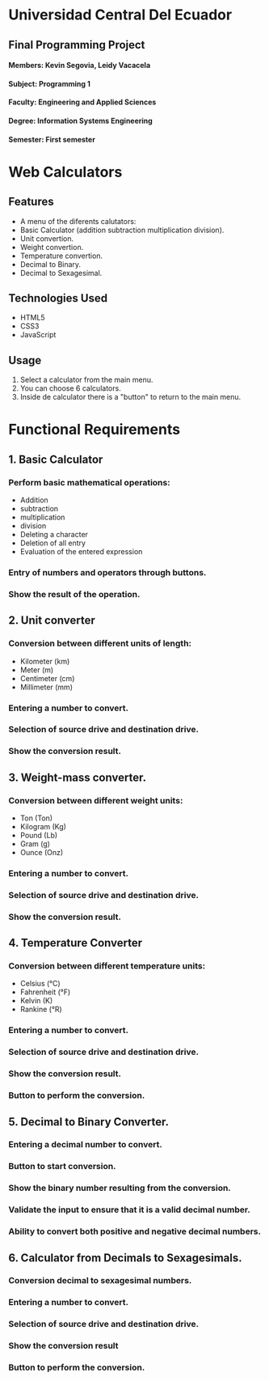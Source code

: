 # Universidad Central Del Ecuador
## Final Programming Project
#### Members: Kevin Segovia, Leidy Vacacela
#### Subject: Programming 1
#### Faculty: Engineering and Applied Sciences
#### Degree: Information Systems Engineering
#### Semester: First semester

# Web Calculators

## Features
  - A menu of the diferents calutators:
  - Basic Calculator (addition subtraction multiplication division).
  - Unit convertion.
  - Weight convertion.
  - Temperature convertion.
  - Decimal to Binary.
  - Decimal to Sexagesimal.
    
## Technologies Used
- HTML5
- CSS3
- JavaScript

## Usage
1. Select a calculator from the main menu.
2. You can choose 6 calculators.
3. Inside de calculator there is a "button" to return to the main menu.

# Functional Requirements
## 1. Basic Calculator
   
### Perform basic mathematical operations:
- Addition
- subtraction 
- multiplication 
- division
- Deleting a character
- Deletion of all entry
- Evaluation of the entered expression

### Entry of numbers and operators through buttons.
### Show the result of the operation.
## 2. Unit converter

   ### Conversion between different units of length:
   - Kilometer (km)
   - Meter (m)
   - Centimeter (cm)
   - Millimeter (mm)
  
  ### Entering a number to convert.
  ### Selection of source drive and destination drive.
  ### Show the conversion result.

  ## 3. Weight-mass converter.

  ### Conversion between different weight units:
  - Ton (Ton)
  - Kilogram (Kg)
  - Pound (Lb)
  - Gram (g)
  - Ounce (Onz)

  ### Entering a number to convert.
  ### Selection of source drive and destination drive.
  ### Show the conversion result.
## 4. Temperature Converter
  ### Conversion between different temperature units:
  - Celsius (°C)
  - Fahrenheit (°F)
  - Kelvin (K)
  - Rankine (°R)

  ### Entering a number to convert.
  ### Selection of source drive and destination drive.
  ### Show the conversion result.
  ### Button to perform the conversion.
## 5. Decimal to Binary Converter.
  ### Entering a decimal number to convert.
  ### Button to start conversion.
  ### Show the binary number resulting from the conversion.
  ### Validate the input to ensure that it is a valid decimal number.
  ### Ability to convert both positive and negative decimal numbers.
## 6. Calculator from Decimals to Sexagesimals.
  ### Conversion decimal to sexagesimal numbers.
  ### Entering a number to convert.
  ### Selection of source drive and destination drive.
  ### Show the conversion result
  ### Button to perform the conversion.
